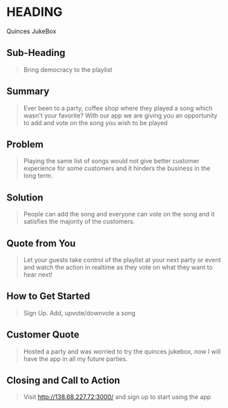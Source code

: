# HEADING #
Quinces JukeBox

## Sub-Heading ##
  > Bring democracy to the playlist

## Summary ##
  > Ever been to a party, coffee shop where they played a song which wasn't your favorite? With our app we are giving you an opportunity to add and vote on the song you wish to be played  

## Problem ##
  > Playing the same list of songs would not give better customer experience for some customers and it hinders the business in the long term. 

## Solution ##
  > People can add the song and everyone can vote on the song and it satisfies the majority of the customers. 

## Quote from You ##
  > Let your guests take control of the playlist at your next party or event and watch the action in realtime as they vote on what they want to hear next!

## How to Get Started ##
  > Sign Up. Add, upvote/downvote a song  

## Customer Quote ##
  > Hosted a party and was worried to try the quinces jukebox, now I will have the app in all my future parties. 

## Closing and Call to Action ##
  > Visit http://138.68.227.72:3000/ and sign up to start using the app
